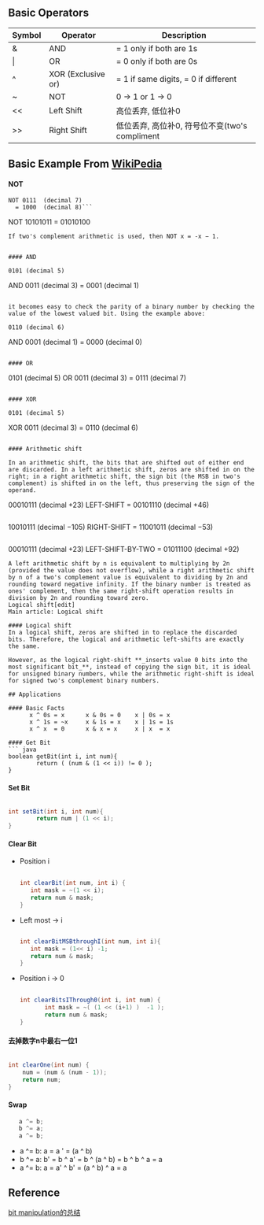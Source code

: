 ## Basic Operators
| Symbol  | Operator           | Description                                 |
| ------- | ------------------ | -------------------------------------       |
|  &      | AND                |  = 1 only if both are 1s                    |
| \|      | OR                 |  = 0 only if both are 0s                    | 
|  ^      | XOR (Exclusive or) |  = 1 if same digits, = 0 if different       |
|  ~      | NOT                |  0 -> 1 or 1 -> 0                           |
|  <<     | Left Shift         |  高位丢弃, 低位补0                            |
|  >>     | Right Shift        |  低位丢弃, 高位补0, 符号位不变(two's compliment |

## Basic Example From [WikiPedia](https://en.wikipedia.org/wiki/Bitwise_operation#Arithmetic_shift)


#### NOT 
```
NOT 0111  (decimal 7)
  = 1000  (decimal 8)```  

```
NOT 10101011
  = 01010100
```  
If two's complement arithmetic is used, then NOT x = -x − 1.


#### AND 
```    
    0101 (decimal 5)
AND 0011 (decimal 3)
  = 0001 (decimal 1)
``` 
 
it becomes easy to check the parity of a binary number by checking the value of the lowest valued bit. Using the example above:

```
    0110 (decimal 6)
AND 0001 (decimal 1)
  = 0000 (decimal 0)
```  

#### OR
```
   0101 (decimal 5)
OR 0011 (decimal 3)
 = 0111 (decimal 7)
```

#### XOR
```
    0101 (decimal 5)
XOR 0011 (decimal 3)
  = 0110 (decimal 6)
```

#### Arithmetic shift

In an arithmetic shift, the bits that are shifted out of either end are discarded. In a left arithmetic shift, zeros are shifted in on the right; in a right arithmetic shift, the sign bit (the MSB in two's complement) is shifted in on the left, thus preserving the sign of the operand.

```
   00010111 (decimal +23) LEFT-SHIFT
=  00101110 (decimal +46)
```

```
   10010111 (decimal −105) RIGHT-SHIFT
=  11001011 (decimal −53)
```

```
   00010111 (decimal +23) LEFT-SHIFT-BY-TWO
=  01011100 (decimal +92)
```
A left arithmetic shift by n is equivalent to multiplying by 2n (provided the value does not overflow), while a right arithmetic shift by n of a two's complement value is equivalent to dividing by 2n and rounding toward negative infinity. If the binary number is treated as ones' complement, then the same right-shift operation results in division by 2n and rounding toward zero.
Logical shift[edit]
Main article: Logical shift

#### Logical shift
In a logical shift, zeros are shifted in to replace the discarded bits. Therefore, the logical and arithmetic left-shifts are exactly the same.

However, as the logical right-shift **_inserts value 0 bits into the most significant bit_**, instead of copying the sign bit, it is ideal for unsigned binary numbers, while the arithmetic right-shift is ideal for signed two's complement binary numbers.

## Applications

#### Basic Facts
      x ^ 0s = x      x & 0s = 0    x | 0s = x
      x ^ 1s = ~x     x & 1s = x    x | 1s = 1s
      x ^ x  = 0      x & x = x     x | x  = x

#### Get Bit
``` java
boolean getBit(int i, int num){
        return ( (num & (1 << i)) != 0 );
}
```

#### Set Bit

``` java

int setBit(int i, int num){
        return num | (1 << i);
}
```

#### Clear Bit
   - Position i
    
      ``` java
         
      int clearBit(int num, int i) {
         int mask = ~(1 << i);
         return num & mask;
      }
      ``` 
      
   - Left most -> i
      ``` java
      
      int clearBitMSBthroughI(int num, int i){
         int mask = (1<< i) -1;
         return num & mask;
      }
      ```

   - Position i -> 0
      ``` java
         
      int clearBitsIThrough0(int i, int num) {
             int mask = ~( (1 << (i+1) )  -1 );
             return num & mask;
      }
      ```
   
#### 去掉数字n中最右一位1
``` java

int clearOne(int num) {
    num = (num & (num - 1));
    return num;
}
```

#### Swap
``` java
   a ^= b;  
   b ^= a;  
   a ^= b;  
```

- a ^= b: a = a ' = (a ^ b)
- b ^= a: b' = b ^ a' = b ^ (a ^ b) = b ^ b ^ a = a
- a ^= b: a = a' ^ b' = (a ^ b) ^ a = a

## Reference
[bit manipulation的总结](https://segmentfault.com/a/1190000004157808)






 
